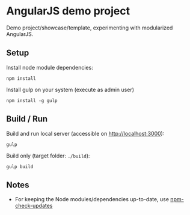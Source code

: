 # AngularJS demo project
Demo project/showcase/template, experimenting with modularized AngularJS.

## Setup
Install node module dependencies:
```
npm install
```
Install gulp on your system (execute as admin user)
```
npm install -g gulp
```

## Build / Run
Build and run local server (accessible on [http://localhost:3000](http://localhost:3000)):
```
gulp
```
Build only (target folder: `./build`):
```
gulp build
```

## Notes

 - For keeping the Node modules/dependencies up-to-date, use [npm-check-updates](https://www.npmjs.com/package/npm-check-updates)
